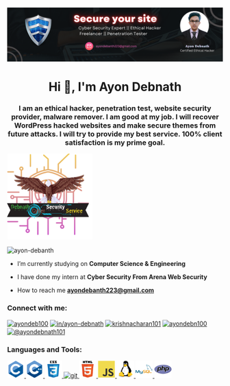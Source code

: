 ![logo](https://github.com/ayon-debanth/Portfolio/blob/main/Black%20Minimal%20Business%20Personal%20Profile%20Linkedin%20Banner%20(1).png)
<h1 align="center">Hi 👋, I'm Ayon Debnath</h1>
<h3 align="center">I am an ethical hacker, penetration test, website security provider, malware remover. I am good at my job. I will recover WordPress hacked websites and make secure themes from future attacks. I will try to provide my best service. 100% client satisfaction is my prime goal.</h3>

<img aling="right" alt="coding" width="200" src="https://github.com/ayon-debanth/Portfolio/blob/main/ayon%20debnath%20(2).png">
<p align="left"> <img src="https://komarev.com/ghpvc/?username=ayon-debanth&label=Profile%20views&color=0e75b6&style=flat" alt="ayon-debanth" /> </p>

- I’m currently studying on **Computer Science & Engineering**

- I have done my intern at **Cyber Security From Arena Web Security**

- How to reach me **ayondebanth223@gmail.com**

<h3 align="left">Connect with me:</h3>
<p align="left">
<a href="https://twitter.com/ayondeb100" target="blank"><img align="center" src="https://raw.githubusercontent.com/rahuldkjain/github-profile-readme-generator/master/src/images/icons/Social/twitter.svg" alt="ayondeb100" height="30" width="40" /></a>
<a href="https://linkedin.com/in/in/ayon-debnath" target="blank"><img align="center" src="https://raw.githubusercontent.com/rahuldkjain/github-profile-readme-generator/master/src/images/icons/Social/linked-in-alt.svg" alt="in/ayon-debnath" height="30" width="40" /></a>
<a href="https://fb.com/krishnacharan101" target="blank"><img align="center" src="https://raw.githubusercontent.com/rahuldkjain/github-profile-readme-generator/master/src/images/icons/Social/facebook.svg" alt="krishnacharan101" height="30" width="40" /></a>
<a href="https://instagram.com/ayondebn100" target="blank"><img align="center" src="https://raw.githubusercontent.com/rahuldkjain/github-profile-readme-generator/master/src/images/icons/Social/instagram.svg" alt="ayondebn100" height="30" width="40" /></a>
<a href="https://medium.com/@ayondebnath101" target="blank"><img align="center" src="https://raw.githubusercontent.com/rahuldkjain/github-profile-readme-generator/master/src/images/icons/Social/medium.svg" alt="@ayondebnath101" height="30" width="40" /></a>
</p>

<h3 align="left">Languages and Tools:</h3>
<p align="left"> <a href="https://www.cprogramming.com/" target="_blank" rel="noreferrer"> <img src="https://raw.githubusercontent.com/devicons/devicon/master/icons/c/c-original.svg" alt="c" width="40" height="40"/> </a> <a href="https://www.w3schools.com/cpp/" target="_blank" rel="noreferrer"> <img src="https://raw.githubusercontent.com/devicons/devicon/master/icons/cplusplus/cplusplus-original.svg" alt="cplusplus" width="40" height="40"/> </a> <a href="https://www.w3schools.com/css/" target="_blank" rel="noreferrer"> <img src="https://raw.githubusercontent.com/devicons/devicon/master/icons/css3/css3-original-wordmark.svg" alt="css3" width="40" height="40"/> </a> <a href="https://git-scm.com/" target="_blank" rel="noreferrer"> <img src="https://www.vectorlogo.zone/logos/git-scm/git-scm-icon.svg" alt="git" width="40" height="40"/> </a> <a href="https://www.w3.org/html/" target="_blank" rel="noreferrer"> <img src="https://raw.githubusercontent.com/devicons/devicon/master/icons/html5/html5-original-wordmark.svg" alt="html5" width="40" height="40"/> </a> <a href="https://developer.mozilla.org/en-US/docs/Web/JavaScript" target="_blank" rel="noreferrer"> <img src="https://raw.githubusercontent.com/devicons/devicon/master/icons/javascript/javascript-original.svg" alt="javascript" width="40" height="40"/> </a> <a href="https://www.linux.org/" target="_blank" rel="noreferrer"> <img src="https://raw.githubusercontent.com/devicons/devicon/master/icons/linux/linux-original.svg" alt="linux" width="40" height="40"/> </a> <a href="https://www.mysql.com/" target="_blank" rel="noreferrer"> <img src="https://raw.githubusercontent.com/devicons/devicon/master/icons/mysql/mysql-original-wordmark.svg" alt="mysql" width="40" height="40"/> </a> <a href="https://www.php.net" target="_blank" rel="noreferrer"> <img src="https://raw.githubusercontent.com/devicons/devicon/master/icons/php/php-original.svg" alt="php" width="40" height="40"/> </a> </p>


